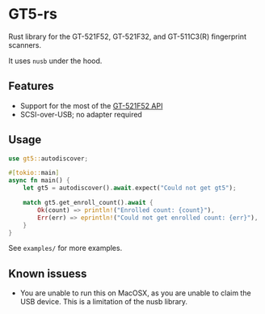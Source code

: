 # GT5-rs

Rust library for the GT-521F52, GT-521F32, and GT-511C3(R) fingerprint scanners.

It uses `nusb` under the hood.

## Features

- Support for the most of the [GT-521F52 API](https://cdn.sparkfun.com/assets/learn_tutorials/7/2/3/GT-521F52_Programming_guide_V10_20161001.pdf)
- SCSI-over-USB; no adapter required

## Usage

```rust
use gt5::autodiscover;

#[tokio::main]
async fn main() {
    let gt5 = autodiscover().await.expect("Could not get gt5");

    match gt5.get_enroll_count().await {
        Ok(count) => println!("Enrolled count: {count}"),
        Err(err) => eprintln!("Could not get enrolled count: {err}"),
    }
}
```

See `examples/` for more examples.

## Known issuess

- You are unable to run this on MacOSX, as you are unable to claim the USB device. This is a limitation of the nusb library.